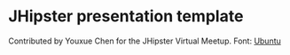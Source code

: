 # JHipster presentation template

Contributed by Youxue Chen for the JHipster Virtual Meetup.
Font: [Ubuntu](https://fonts.google.com/specimen/Ubuntu)